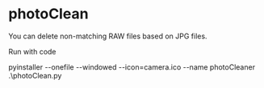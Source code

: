 # photoClean
You can delete non-matching RAW files based on JPG files.

Run with code

pyinstaller --onefile --windowed --icon=camera.ico --name photoCleaner .\photoClean.py

